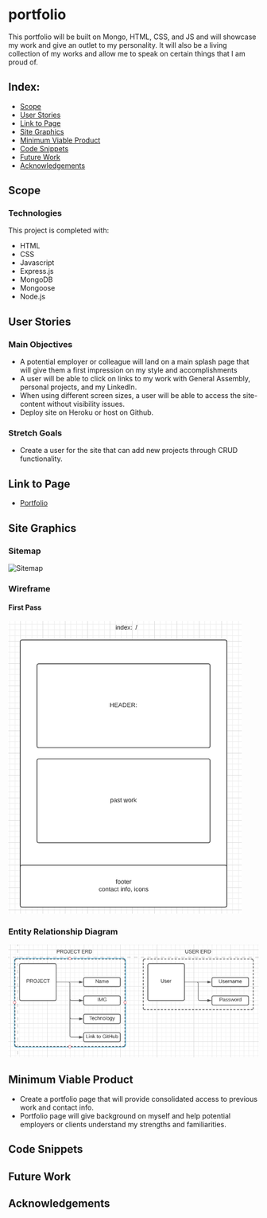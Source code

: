 # portfolio

This portfolio will be built on Mongo, HTML, CSS, and JS and will showcase my work and give an outlet to my personality.
It will also be a living collection of my works and allow me to speak on certain things that I am proud of.


## Index:

 - [Scope](#Scope)
 - [User Stories](#user-stories)
 - [Link to Page](#link-to-page)
 - [Site Graphics](#site-graphics)
 - [Minimum Viable Product](#minimum-viable-product)
 - [Code Snippets](#code-snippets)
 - [Future Work](#future-work)
 - [Acknowledgements](#acknowledgements)



## Scope


### Technologies

This project is completed with:
 - HTML
 - CSS
 - Javascript
 - Express.js
 - MongoDB
 - Mongoose
 - Node.js

## User Stories
### Main Objectives
 - A potential employer or colleague will land on a main splash page that will give them a first impression on my style and accomplishments
 - A user will be able to click on links to my work with General Assembly, personal projects, and my LinkedIn.
 - When using different screen sizes, a user will be able to access the site-content without visibility issues.
 - Deploy site on Heroku or host on Github.

### Stretch Goals
 - Create a user for the site that can add new projects through CRUD functionality.



## Link to Page
- [Portfolio](url)
## Site Graphics
### Sitemap

![Sitemap](url)

### Wireframe
#### First Pass

![Home Page Wireframe](https://github.com/jmalabed/portfolio/blob/main/wireframe/Screen%20Shot%202021-09-10%20at%201.10.29%20PM%20(2).png)

### Entity Relationship Diagram

![ERD](https://github.com/jmalabed/portfolio/blob/main/wireframe/Screen%20Shot%202021-09-10%20at%2011.47.19%20AM%20(2).png)

## Minimum Viable Product
- Create a portfolio page that will provide consolidated access to previous work and contact info.
- Portfolio page will give background on myself and help potential employers or clients understand my strengths and familiarities.


## Code Snippets


## Future Work



## Acknowledgements

